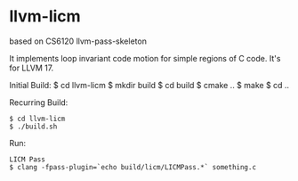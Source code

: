 # llvm-licm

based on CS6120 llvm-pass-skeleton

It implements loop invariant code motion for simple regions of C code.
It's for LLVM 17.


Initial Build:
    $ cd llvm-licm
    $ mkdir build
    $ cd build
    $ cmake ..
    $ make
    $ cd ..

Recurring Build:

    $ cd llvm-licm
    $ ./build.sh


Run:

    LICM Pass
    $ clang -fpass-plugin=`echo build/licm/LICMPass.*` something.c
